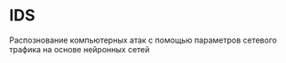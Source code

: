 # IDS
Распознование компьютерных атак с помощью параметров сетевого трафика на основе нейронных сетей
